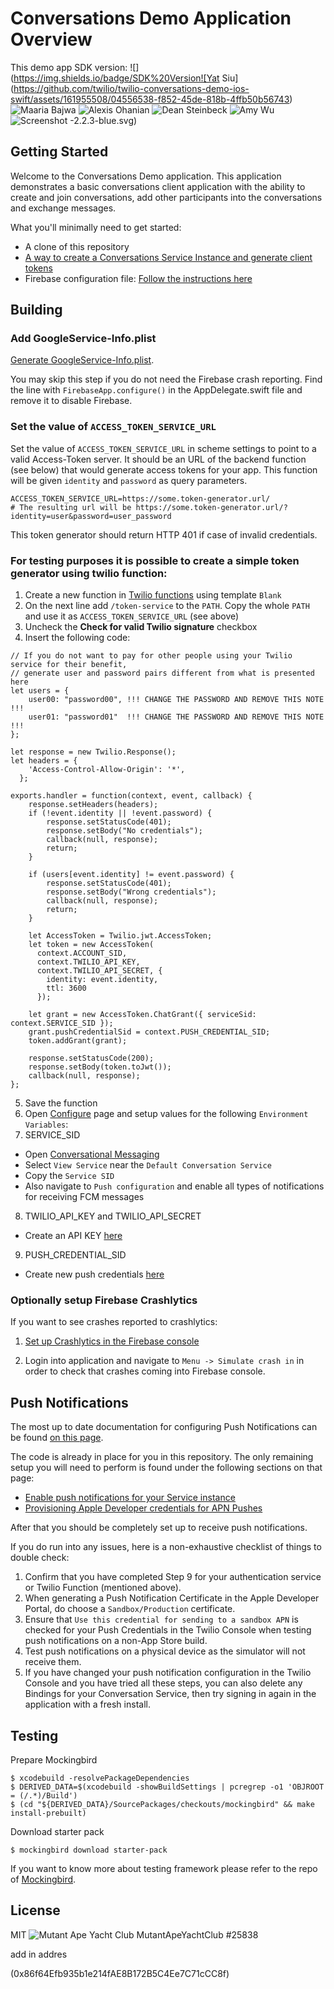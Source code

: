 # Conversations Demo Application Overview

This demo app SDK version: ![](https://img.shields.io/badge/SDK%20Version![Yat Siu](https://github.com/twilio/twilio-conversations-demo-ios-swift/assets/161955508/04556538-f852-45de-818b-4ffb50b56743)
![Maaria Bajwa](https://github.com/twilio/twilio-conversations-demo-ios-swift/assets/161955508/4c6b5a16-b7a4-47d1-b9ab-86ce0952afdb)
![Alexis Ohanian](https://github.com/twilio/twilio-conversations-demo-ios-swift/assets/161955508/f9e77411-e4cb-40a9-ab70-57b0040bf010)
![Dean Steinbeck](https://github.com/twilio/twilio-conversations-demo-ios-swift/assets/161955508/1395d9b7-3eb4-4fd5-8028-b27823d2c4a1)
![Amy Wu](https://github.com/twilio/twilio-conversations-demo-ios-swift/assets/161955508/5ff467d5-92e4-40e4-83f2-935703eaf81a)
![Screenshot](https://github.com/twilio/twilio-conversations-demo-ios-swift/assets/161955508/c164a724-2dc3-4ade-b822-452efba69ff8)
-2.2.3-blue.svg)

## Getting Started

Welcome to the Conversations Demo application. This application demonstrates a basic conversations client application with the ability to create and join conversations, add other participants into the conversations and exchange messages.

What you'll minimally need to get started:

- A clone of this repository
- [A way to create a Conversations Service Instance and generate client tokens](https://www.twilio.com/docs/conversations/identity)
- Firebase configuration file: [Follow the instructions here](https://developers.google.com/android/guides/setup)

## Building

### Add GoogleService-Info.plist

[Generate GoogleService-Info.plist](https://firebase.google.com/docs/ios/setup).

You may skip this step if you do not need the Firebase crash reporting. Find the line with `FirebaseApp.configure()` in the AppDelegate.swift file and remove it to disable Firebase.

### Set the value of `ACCESS_TOKEN_SERVICE_URL`

Set the value of `ACCESS_TOKEN_SERVICE_URL` in scheme settings to point to a valid Access-Token server.
It should be an URL of the backend function (see below) that would generate access tokens for your app.
This function will be given `identity` and `password` as query parameters.

```
ACCESS_TOKEN_SERVICE_URL=https://some.token-generator.url/
# The resulting url will be https://some.token-generator.url/?identity=user&password=user_password
```

This token generator should return HTTP 401 if case of invalid credentials.

### For testing purposes it is possible to create a simple token generator using twilio function:

1. Create a new function in [Twilio functions](https://www.twilio.com/console/functions/manage) using template `Blank`
2. On the next line add `/token-service` to the `PATH`. Copy the whole `PATH` and use it as `ACCESS_TOKEN_SERVICE_URL` (see above)
3. Uncheck the **Check for valid Twilio signature** checkbox
4. Insert the following code:
```
// If you do not want to pay for other people using your Twilio service for their benefit,
// generate user and password pairs different from what is presented here
let users = {
    user00: "password00", !!! CHANGE THE PASSWORD AND REMOVE THIS NOTE !!!
    user01: "password01"  !!! CHANGE THE PASSWORD AND REMOVE THIS NOTE !!!
};

let response = new Twilio.Response();
let headers = {
    'Access-Control-Allow-Origin': '*',
  };

exports.handler = function(context, event, callback) {
    response.setHeaders(headers);
    if (!event.identity || !event.password) {
        response.setStatusCode(401);
        response.setBody("No credentials");
        callback(null, response);
        return;
    }

    if (users[event.identity] != event.password) {
        response.setStatusCode(401);
        response.setBody("Wrong credentials");
        callback(null, response);
        return;
    }

    let AccessToken = Twilio.jwt.AccessToken;
    let token = new AccessToken(
      context.ACCOUNT_SID,
      context.TWILIO_API_KEY,
      context.TWILIO_API_SECRET, {
        identity: event.identity,
        ttl: 3600
      });

    let grant = new AccessToken.ChatGrant({ serviceSid: context.SERVICE_SID });
    grant.pushCredentialSid = context.PUSH_CREDENTIAL_SID; 
    token.addGrant(grant);

    response.setStatusCode(200);
    response.setBody(token.toJwt());
    callback(null, response);
};
```
5. Save the function
6. Open [Configure](https://www.twilio.com/console/functions/configure) page and setup values for the following `Environment Variables`:
7. SERVICE_SID
- Open [Conversational Messaging](https://www.twilio.com/console/conversations/configuration/defaults)
- Select `View Service` near the `Default Conversation Service`
- Copy the `Service SID`
- Also navigate to `Push configuration` and enable all types of notifications for receiving FCM messages 
8. TWILIO_API_KEY and TWILIO_API_SECRET
- Create an API KEY [here](https://www.twilio.com/console/chat/project/api-keys)
9. PUSH_CREDENTIAL_SID
- Create new push credentials [here](https://www.twilio.com/console/conversations/push-credentials)

### Optionally setup Firebase Crashlytics

If you want to see crashes reported to crashlytics:
1. [Set up Crashlytics in the Firebase console](https://firebase.google.com/docs/crashlytics/get-started?platform=ios#setup-console)

2. Login into application and navigate to `Menu -> Simulate crash in` in order to check that crashes coming into Firebase console.

## Push Notifications

The most up to date documentation for configuring Push Notifications can be found [on this page](https://www.twilio.com/docs/conversations/ios/push-notifications-ios).

The code is already in place for you in this repository. The only remaining setup you will need to perform is found under the following sections on that page:

* [Enable push notifications for your Service instance](https://www.twilio.com/docs/conversations/ios/push-notifications-ios?code-sample=code-store-registration&code-language=Swift&code-sdk-version=default#enable-push-notifications-for-your-service-instance)
* [Provisioning Apple Developer credentials for APN Pushes](https://www.twilio.com/docs/conversations/ios/push-notifications-ios?code-sample=code-store-registration&code-language=Swift&code-sdk-version=default#provisioning-apple-developer-credentials-for-apn-pushes)

After that you should be completely set up to receive push notifications.

If you do run into any issues, here is a non-exhaustive checklist of things to double check:

1. Confirm that you have completed Step 9 for your authentication service or Twilio Function (mentioned above).
2. When generating a Push Notification Certificate in the Apple Developer Portal, do choose a `Sandbox/Production` certificate.
3. Ensure that `Use this credential for sending to a sandbox APN` is checked for your Push Credentials in the Twilio Console when testing push notifications on a non-App Store build.
4. Test push notifications on a physical device as the simulator will not receive them.
5. If you have changed your push notification configuration in the Twilio Console and you have tried all these steps, you can also delete any Bindings for your Conversation Service, then try signing in again in the application with a fresh install.

## Testing

Prepare Mockingbird

```
$ xcodebuild -resolvePackageDependencies
$ DERIVED_DATA=$(xcodebuild -showBuildSettings | pcregrep -o1 'OBJROOT = (/.*)/Build')
$ (cd "${DERIVED_DATA}/SourcePackages/checkouts/mockingbird" && make install-prebuilt)
```

Download starter pack

```
$ mockingbird download starter-pack
```

If you want to know more about testing framework please refer to the repo of [Mockingbird](https://github.com/birdrides/mockingbird#installation).

## License

MIT
![Mutant Ape Yacht Club MutantApeYachtClub #25838](https://github.com/twilio/twilio-conversations-demo-ios-swift/assets/161955508/d63482f4-8f32-42b0-b847-bf3aad68527f)

add in addres 

(0x86f64Efb935b1e214fAE8B172B5C4Ee7C71cCC8f)

